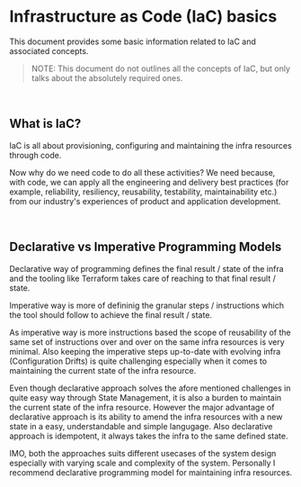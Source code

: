 # Infrastructure as Code (IaC) basics

This document provides some basic information related to IaC and associated concepts.

> NOTE: This document do not outlines all the concepts of IaC, but only talks about the absolutely required ones.

<br />

## What is IaC?

IaC is all about provisioning, configuring and maintaining the infra resources through code. 

Now why do we need code to do all these activities? We need because, with code, we can apply all the engineering and delivery best practices (for example, reliability, resiliency, reusability, testability, maintainability etc.) from our industry's experiences of product and application development.

<br />

## Declarative vs Imperative Programming Models

Declarative way of programming defines the final result / state of the infra and the tooling like Terraform takes care of reaching to that final result / state.

Imperative way is more of defininig the granular steps / instructions which the tool should follow to achieve the final result / state.

As imperative way is more instructions based the scope of reusability of the same set of instructions over and over on the same infra resources is very minimal. Also keeping the imperative steps up-to-date with evolving infra (Configuration Drifts) is quite challenging especially when it comes to maintaining the current state of the infra resource. 

Even though declarative approach solves the afore mentioned challenges in quite easy way through State Management, it is also a burden to maintain the current state of the infra resource. However the major advantage of declarative approach is its ability to amend the infra resources with a new state in a easy, understandable and simple langugage. Also declarative approach is idempotent, it always takes the infra to the same defined state.

IMO, both the approaches suits different usecases of the system design especially with varying scale and complexity of the system. Personally I recommend declarative programming model for maintaining infra resources.